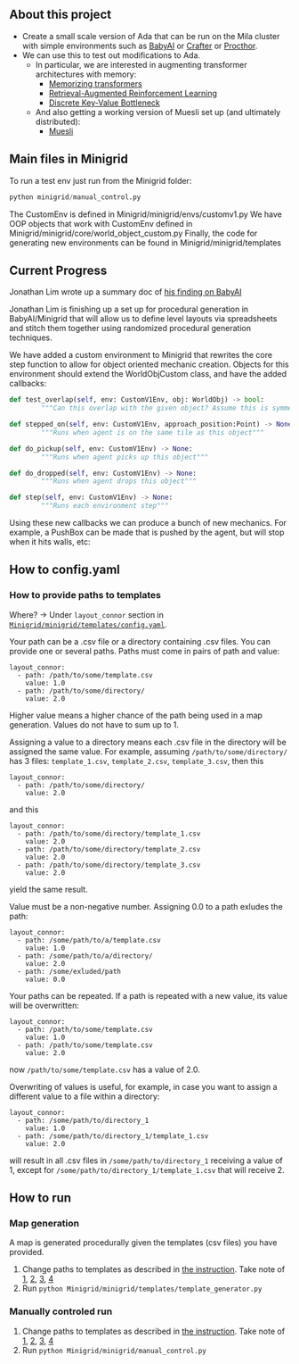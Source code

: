 
## About this project

- Create a small scale version of Ada that can be run on the Mila cluster with simple environments such as [BabyAI](https://www.notion.so/Chevalier-Boisvert-et-al-2018-4607b639c1b54218b60bffcf33c2d2fa?pvs=21) or [Crafter](https://www.notion.so/Stani-et-al-2022-42996a7351704a849e1735d372e2dd76?pvs=21) or [Procthor](https://www.notion.so/Deitke-et-al-2022-188494461b464ef8b850061f735d9c1a?pvs=21).
- We can use this to test out modifications to Ada.
    - In particular, we are interested in augmenting transformer architectures with memory:
        - [Memorizing transformers](https://www.notion.so/8469784287ff4ef597474177ce6d24e1?pvs=21)
        - [Retrieval-Augmented Reinforcement Learning](https://www.notion.so/Goyal-Bengio-2022-fcc8ff7a10bb442e80e0857ef8de7fc9?pvs=21)
        - [Discrete Key-Value Bottleneck](https://www.notion.so/a6de73986797420f9f342eec16403279?pvs=21)
    - And also getting a working version of Muesli set up (and ultimately distributed):
        - [Muesli](https://www.notion.so/2934eda190bb4aaca178447019c78e49?pvs=21)
     
## Main files in Minigrid

To run a test env just run from the Minigrid folder:

```python
python minigrid/manual_control.py
```

The CustomEnv is defined in Minigrid/minigrid/envs/customv1.py
We have OOP objects that work with CustomEnv defined in Minigrid/minigrid/core/world_object_custom.py
Finally, the code for generating new environments can be found in Minigrid/minigrid/templates

## Current Progress

Jonathan Lim wrote up a summary doc of [his finding on BabyAI](https://www.notion.so/Minigrid-BabyAI-4970e49e4c5e4f2588da9a938e517ca2?pvs=21)

Jonathan Lim is finishing up a set up for procedural generation in BabyAI/Minigrid that will allow us to define level layouts via spreadsheets and stitch them together using randomized procedural generation techniques.

We have added a custom environment to Minigrid that rewrites the core step function to allow for object oriented mechanic creation. Objects for this environment should extend the WorldObjCustom class, and have the added callbacks:

```python
def test_overlap(self, env: CustomV1Env, obj: WorldObj) -> bool:
        """Can this overlap with the given object? Assume this is symmetric"""
```

```python
def stepped_on(self, env: CustomV1Env, approach_position:Point) -> None:
        """Runs when agent is on the same tile as this object"""
```

```python
def do_pickup(self, env: CustomV1Env) -> None:
        """Runs when agent picks up this object"""
```

```python
def do_dropped(self, env: CustomV1Env) -> None:
        """Runs when agent drops this object"""
```

```python
def step(self, env: CustomV1Env) -> None:
        """Runs each environment step"""
```

Using these new callbacks we can produce a bunch of new mechanics. For example, a PushBox can be made that is pushed by the agent, but will stop when it hits walls, etc:

## How to config.yaml

### How to provide paths to templates

Where? -> Under `layout_connor` section in [`Minigrid/minigrid/templates/config.yaml`](https://github.com/AGI-Collective/mini_ada/blob/map_update/Minigrid/minigrid/templates/config.yaml).

Your path can be a .csv file or a directory containing .csv files. You can provide one or several paths. Paths must come in pairs of path and value:
```
layout_connor:
  - path: /path/to/some/template.csv
    value: 1.0
  - path: /path/to/some/directory/
    value: 2.0
```
Higher value means a higher chance of the path being used in a map generation. Values do not have to sum up to 1.

Assigning a value to a directory means each .csv file in the directory will be assigned the same value. For example, assuming `/path/to/some/directory/` has 3 files: `template_1.csv`, `template_2.csv`, `template_3.csv`, then this
```
layout_connor:
  - path: /path/to/some/directory/
    value: 2.0
```
and this
```
layout_connor:
  - path: /path/to/some/directory/template_1.csv
    value: 2.0
  - path: /path/to/some/directory/template_2.csv
    value: 2.0
  - path: /path/to/some/directory/template_3.csv
    value: 2.0
```
yield the same result.

Value must be a non-negative number. Assigning 0.0 to a path exludes the path:
```
layout_connor:
  - path: /some/path/to/a/template.csv
    value: 1.0
  - path: /some/path/to/a/directory/
    value: 2.0
  - path: /some/exluded/path
    value: 0.0
```
Your paths can be repeated. If a path is repeated with a new value, its value will be overwritten:
```
layout_connor:
  - path: /path/to/some/template.csv
    value: 1.0
  - path: /path/to/some/template.csv
    value: 2.0
```
now `/path/to/some/template.csv` has a value of 2.0.


Overwriting of values is useful, for example, in case you want to assign a different value to a file within a directory:
```
layout_connor:
  - path: /some/path/to/directory_1
    value: 1.0
  - path: /some/path/to/directory_1/template_1.csv
    value: 2.0
```
will result in all .csv files in `/some/path/to/directory_1` receiving a value of 1, except for `/some/path/to/directory_1/template_1.csv` that will receive 2.


## How to run

### Map generation

A map is generated procedurally given the templates (csv files) you have provided.

1. Change paths to templates as described in [the instruction](https://github.com/AGI-Collective/mini_ada/edit/map_update/README.md#how-to-provide-paths-to-templates).  Take note of [1](https://github.com/AGI-Collective/mini_ada/blob/map_update/Minigrid/minigrid/templates/templates_4/README_templates_4.md), [2](https://github.com/AGI-Collective/mini_ada/blob/map_update/Minigrid/minigrid/templates/templates_mazes/README_mazes.md), [3](https://github.com/AGI-Collective/mini_ada/blob/map_update/Minigrid/minigrid/templates/templates_5/README_templates_5.md), [4](https://github.com/AGI-Collective/mini_ada/blob/map_update/Minigrid/minigrid/templates/templates_3/README_templates_3.md)
2. Run `python Minigrid/minigrid/templates/template_generator.py`

### Manually controled run

1. Change paths to templates as described in [the instruction](https://github.com/AGI-Collective/mini_ada/edit/map_update/README.md#how-to-provide-paths-to-templates). Take note of [1](https://github.com/AGI-Collective/mini_ada/blob/map_update/Minigrid/minigrid/templates/templates_4/README_templates_4.md), [2](https://github.com/AGI-Collective/mini_ada/blob/map_update/Minigrid/minigrid/templates/templates_mazes/README_mazes.md), [3](https://github.com/AGI-Collective/mini_ada/blob/map_update/Minigrid/minigrid/templates/templates_5/README_templates_5.md), [4](https://github.com/AGI-Collective/mini_ada/blob/map_update/Minigrid/minigrid/templates/templates_3/README_templates_3.md)
2. Run `python Minigrid/minigrid/manual_control.py`

